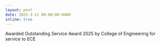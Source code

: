 ```yaml
---
layout: post
date: 2025-3-11 00:00:00-0400
inline: true
---
```

Awarded Outstanding Service Award 2025 by College of Engineering for service to ECE
